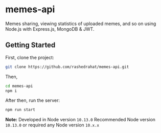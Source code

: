 # memes-api
Memes sharing, viewing statistics of uploaded memes, and so on using Node.js with Express.js, MongoDB &amp; JWT.

## Getting Started

First, clone the project:

```bash
git clone https://github.com/rashedrahat/memes-api.git
```

Then,
```bash
cd memes-api
npm i
```

After then, run the server:

```bash
npm run start
```

**Note:** Developed in Node version `10.13.0` Recommended Node version `10.13.0` or required any Node version `10.x.x`
